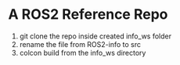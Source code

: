 # A ROS2 Reference Repo

1. git clone the repo inside created info_ws folder
2. rename the file from ROS2-info to src
3. colcon build from the info_ws directory
